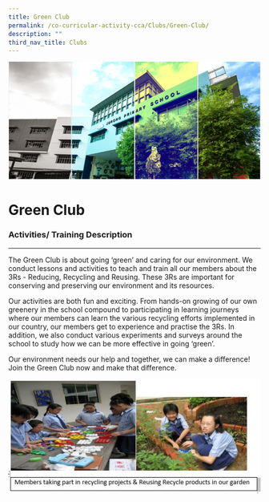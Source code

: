 ```yaml
---
title: Green Club
permalink: /co-curricular-activity-cca/Clubs/Green-Club/
description: ""
third_nav_title: Clubs
---
```

![](/images/Banner.png)

Green Club
==========

### Activities/ Training Description
--------------------------------

The Green Club is about going ‘green’ and caring for our environment. We conduct lessons and activities to teach and train all our members about the 3Rs - Reducing, Recycling and Reusing. These 3Rs are important for conserving and preserving our environment and its resources.   
  
Our activities are both fun and exciting. From hands-on growing of our own greenery in the school compound to participating in learning journeys where our members can learn the various recycling efforts implemented in our country, our members get to experience and practise the 3Rs. In addition, we also conduct various experiments and surveys around the school to study how we can be more effective in going ‘green’.   
  
Our environment needs our help and together, we can make a difference! Join the Green Club now and make that difference.

![](/images/Greenclub_cca2020.jpg)
